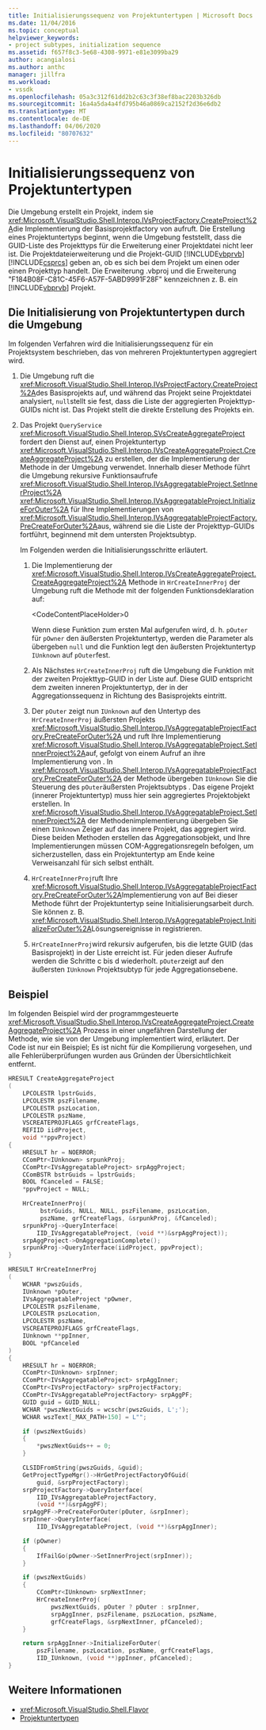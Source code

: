 ```yaml
---
title: Initialisierungssequenz von Projektuntertypen | Microsoft Docs
ms.date: 11/04/2016
ms.topic: conceptual
helpviewer_keywords:
- project subtypes, initialization sequence
ms.assetid: f657f8c3-5e68-4308-9971-e81e3099ba29
author: acangialosi
ms.author: anthc
manager: jillfra
ms.workload:
- vssdk
ms.openlocfilehash: 05a3c312f61dd2b2c63c3f38ef8bac2203b326db
ms.sourcegitcommit: 16a4a5da4a4fd795b46a0869ca2152f2d36e6db2
ms.translationtype: MT
ms.contentlocale: de-DE
ms.lasthandoff: 04/06/2020
ms.locfileid: "80707632"
---
```

# <a name="initialization-sequence-of-project-subtypes"></a>Initialisierungssequenz von Projektuntertypen
Die Umgebung erstellt ein Projekt, indem sie <xref:Microsoft.VisualStudio.Shell.Interop.IVsProjectFactory.CreateProject%2A>die Implementierung der Basisprojektfactory von aufruft. Die Erstellung eines Projektuntertyps beginnt, wenn die Umgebung feststellt, dass die GUID-Liste des Projekttyps für die Erweiterung einer Projektdatei nicht leer ist. Die Projektdateierweiterung und die Projekt-GUID [!INCLUDE[vbprvb](../../code-quality/includes/vbprvb_md.md)] [!INCLUDE[csprcs](../../data-tools/includes/csprcs_md.md)] geben an, ob es sich bei dem Projekt um einen oder einen Projekttyp handelt. Die Erweiterung .vbproj und die Erweiterung "F184B08F-C81C-45F6-A57F-5ABD9991F28F" kennzeichnen z. B. ein [!INCLUDE[vbprvb](../../code-quality/includes/vbprvb_md.md)] Projekt.

## <a name="environments-initialization-of-project-subtypes"></a>Die Initialisierung von Projektuntertypen durch die Umgebung
 Im folgenden Verfahren wird die Initialisierungssequenz für ein Projektsystem beschrieben, das von mehreren Projektuntertypen aggregiert wird.

1. Die Umgebung ruft die <xref:Microsoft.VisualStudio.Shell.Interop.IVsProjectFactory.CreateProject%2A>des Basisprojekts auf, und während das Projekt seine Projektdatei analysiert, `null`stellt sie fest, dass die Liste der aggregierten Projekttyp-GUIDs nicht ist. Das Projekt stellt die direkte Erstellung des Projekts ein.

2. Das Projekt `QueryService` <xref:Microsoft.VisualStudio.Shell.Interop.SVsCreateAggregateProject> fordert den Dienst auf, einen Projektuntertyp <xref:Microsoft.VisualStudio.Shell.Interop.IVsCreateAggregateProject.CreateAggregateProject%2A> zu erstellen, der die Implementierung der Methode in der Umgebung verwendet. Innerhalb dieser Methode führt die Umgebung rekursive Funktionsaufrufe <xref:Microsoft.VisualStudio.Shell.Interop.IVsAggregatableProject.SetInnerProject%2A> <xref:Microsoft.VisualStudio.Shell.Interop.IVsAggregatableProject.InitializeForOuter%2A> für Ihre Implementierungen von <xref:Microsoft.VisualStudio.Shell.Interop.IVsAggregatableProjectFactory.PreCreateForOuter%2A>aus, während sie die Liste der Projekttyp-GUIDs fortführt, beginnend mit dem untersten Projektsubtyp.

     Im Folgenden werden die Initialisierungsschritte erläutert.

    1. Die Implementierung der <xref:Microsoft.VisualStudio.Shell.Interop.IVsCreateAggregateProject.CreateAggregateProject%2A> Methode in `HrCreateInnerProj` der Umgebung ruft die Methode mit der folgenden Funktionsdeklaration auf:

         \<CodeContentPlaceHolder>0</CodeContentPlaceHolder>

         Wenn diese Funktion zum ersten Mal aufgerufen wird, d. h. `pOuter` für `pOwner` den äußersten Projektuntertyp, werden die Parameter als übergeben `null` und die Funktion legt den äußersten Projektuntertyp `IUnknown` auf `pOuter`fest.

    2. Als Nächstes `HrCreateInnerProj` ruft die Umgebung die Funktion mit der zweiten Projekttyp-GUID in der Liste auf. Diese GUID entspricht dem zweiten inneren Projektuntertyp, der in der Aggregationssequenz in Richtung des Basisprojekts eintritt.

    3. Der `pOuter` zeigt nun `IUnknown` auf den Untertyp des `HrCreateInnerProj` äußersten Projekts <xref:Microsoft.VisualStudio.Shell.Interop.IVsAggregatableProjectFactory.PreCreateForOuter%2A> und ruft Ihre Implementierung <xref:Microsoft.VisualStudio.Shell.Interop.IVsAggregatableProject.SetInnerProject%2A>auf, gefolgt von einem Aufruf an ihre Implementierung von . In <xref:Microsoft.VisualStudio.Shell.Interop.IVsAggregatableProjectFactory.PreCreateForOuter%2A> der Methode übergeben `IUnknown` Sie die Steuerung des `pOuter`äußersten Projektsubtyps . Das eigene Projekt (innerer Projektuntertyp) muss hier sein aggregiertes Projektobjekt erstellen. In <xref:Microsoft.VisualStudio.Shell.Interop.IVsAggregatableProject.SetInnerProject%2A> der Methodenimplementierung übergeben Sie einen `IUnknown` Zeiger auf das innere Projekt, das aggregiert wird. Diese beiden Methoden erstellen das Aggregationsobjekt, und Ihre Implementierungen müssen COM-Aggregationsregeln befolgen, um sicherzustellen, dass ein Projektuntertyp am Ende keine Verweisanzahl für sich selbst enthält.

    4. `HrCreateInnerProj`ruft Ihre <xref:Microsoft.VisualStudio.Shell.Interop.IVsAggregatableProjectFactory.PreCreateForOuter%2A>Implementierung von auf Bei dieser Methode führt der Projektuntertyp seine Initialisierungsarbeit durch. Sie können z. B. <xref:Microsoft.VisualStudio.Shell.Interop.IVsAggregatableProject.InitializeForOuter%2A>Lösungsereignisse in registrieren.

    5. `HrCreateInnerProj`wird rekursiv aufgerufen, bis die letzte GUID (das Basisprojekt) in der Liste erreicht ist. Für jeden dieser Aufrufe werden die Schritte c bis d wiederholt. `pOuter`zeigt auf den äußersten `IUnknown` Projektsubtyp für jede Aggregationsebene.

## <a name="example"></a>Beispiel

Im folgenden Beispiel wird der programmgesteuerte <xref:Microsoft.VisualStudio.Shell.Interop.IVsCreateAggregateProject.CreateAggregateProject%2A> Prozess in einer ungefähren Darstellung der Methode, wie sie von der Umgebung implementiert wird, erläutert. Der Code ist nur ein Beispiel; Es ist nicht für die Kompilierung vorgesehen, und alle Fehlerüberprüfungen wurden aus Gründen der Übersichtlichkeit entfernt.

```cpp
HRESULT CreateAggregateProject
(
    LPCOLESTR lpstrGuids,
    LPCOLESTR pszFilename,
    LPCOLESTR pszLocation,
    LPCOLESTR pszName,
    VSCREATEPROJFLAGS grfCreateFlags,
    REFIID iidProject,
    void **ppvProject)
{
    HRESULT hr = NOERROR;
    CComPtr<IUnknown> srpunkProj;
    CComPtr<IVsAggregatableProject> srpAggProject;
    CComBSTR bstrGuids = lpstrGuids;
    BOOL fCanceled = FALSE;
    *ppvProject = NULL;

    HrCreateInnerProj(
         bstrGuids, NULL, NULL, pszFilename, pszLocation,
         pszName, grfCreateFlags, &srpunkProj, &fCanceled);
    srpunkProj->QueryInterface(
        IID_IVsAggregatableProject, (void **)&srpAggProject));
    srpAggProject->OnAggregationComplete();
    srpunkProj->QueryInterface(iidProject, ppvProject);
}

HRESULT HrCreateInnerProj
(
    WCHAR *pwszGuids,
    IUnknown *pOuter,
    IVsAggregatableProject *pOwner,
    LPCOLESTR pszFilename,
    LPCOLESTR pszLocation,
    LPCOLESTR pszName,
    VSCREATEPROJFLAGS grfCreateFlags,
    IUnknown **ppInner,
    BOOL *pfCanceled
)
{
    HRESULT hr = NOERROR;
    CComPtr<IUnknown> srpInner;
    CComPtr<IVsAggregatableProject> srpAggInner;
    CComPtr<IVsProjectFactory> srpProjectFactory;
    CComPtr<IVsAggregatableProjectFactory> srpAggPF;
    GUID guid = GUID_NULL;
    WCHAR *pwszNextGuids = wcschr(pwszGuids, L';');
    WCHAR wszText[_MAX_PATH+150] = L"";

    if (pwszNextGuids)
    {
        *pwszNextGuids++ = 0;
    }

    CLSIDFromString(pwszGuids, &guid);
    GetProjectTypeMgr()->HrGetProjectFactoryOfGuid(
        guid, &srpProjectFactory);
    srpProjectFactory->QueryInterface(
        IID_IVsAggregatableProjectFactory,
        (void **)&srpAggPF);
    srpAggPF->PreCreateForOuter(pOuter, &srpInner);
    srpInner->QueryInterface(
        IID_IVsAggregatableProject, (void **)&srpAggInner);

    if (pOwner)
    {
        IfFailGo(pOwner->SetInnerProject(srpInner));
    }

    if (pwszNextGuids)
    {
        CComPtr<IUnknown> srpNextInner;
        HrCreateInnerProj(
            pwszNextGuids, pOuter ? pOuter : srpInner,
            srpAggInner, pszFilename, pszLocation, pszName,
            grfCreateFlags, &srpNextInner, pfCanceled);
    }

    return srpAggInner->InitializeForOuter(
        pszFilename, pszLocation, pszName, grfCreateFlags,
        IID_IUnknown, (void **)ppInner, pfCanceled);
}
```

## <a name="see-also"></a>Weitere Informationen

- <xref:Microsoft.VisualStudio.Shell.Flavor>
- [Projektuntertypen](../../extensibility/internals/project-subtypes.md)
